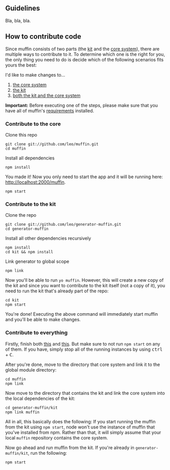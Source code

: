 ## Guidelines

Bla, bla, bla.

## How to contribute code

Since muffin consists of two parts (the [kit][1] and the [core system][2]), there are multiple ways to contribute to it. To determine which one is the right for you, the only thing you need to do is decide which of the following scenarios fits yours the best:

I'd like to make changes to...

1. [the core system][3]
2. [the kit][4]
3. [both the kit and the core system][5]

**Important:** Before executing one of the steps, please make sure that you have all of muffin's [requirements](https://github.com/leo/muffin#requirements) installed.

### Contribute to the core

Clone this repo

```shell
git clone git://github.com/leo/muffin.git
cd muffin
```

Install all dependencies

```shell
npm install
```

You made it! Now you only need to start the app and it will be running here: [http://localhost:2000/muffin](http://localhost:2000/muffin).

```shell
npm start
```

### Contribute to the kit

Clone the repo

```shell
git clone git://github.com/leo/generator-muffin.git
cd generator-muffin
```

Install all other dependencies recursively

```shell
npm install
cd kit && npm install
```

Link generator to global scope

```shell
npm link
```

Now you'll be able to run `yo muffin`. However, this will create a new copy of the kit and since you want to contribute to the kit itself (not a copy of it), you need to run the kit that's already part of the repo:

```shell
cd kit
npm start
```

You're done! Executing the above command will immediately start muffin and you'll be able to make changes.

### Contribute to everything

Firstly, finish both [this][3] and [this][4]. But make sure to not run `npm start` on any of them. If you have, simply stop all of the running instances by using <kbd>ctrl</kbd> + <kbd>C</kbd>.

After you're done, move to the directory that core system and link it to the global module directory:

```shell
cd muffin
npm link
```

Now move to the directory that contains the kit and link the core system into the local dependencies of the kit:

```shell
cd generator-muffin/kit
npm link muffin
```

All in all, this basically does the following: If you start running the muffin from the kit using `npm start`, node won't use the instance of muffin that you've installed from npm. Rather than that, it will simply assume that your local `muffin` repository contains the core system.

Now go ahead and run muffin from the kit. If you're already in `generator-muffin/kit`, run the following:

```shell
npm start
```

[1]: https://github.com/leo/generator-muffin
[2]: https://github.com/leo/muffin
[3]: #contribute-to-the-core
[4]: #contribute-to-the-kit
[5]: #contribute-to-everything

